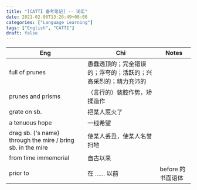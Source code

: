 ```yaml
---
title: "[CATTI 备考笔记] -- 词汇"
date: 2021-02-06T13:26:49+08:00
categories: ["Language Learning"]
tags: ["English", "CATTI"]
draft: false
---
```


| Eng                                                         | Chi                                                            | Notes             |
|-------------------------------------------------------------|----------------------------------------------------------------|-------------------|
| full of prunes                                              | 愚蠢透顶的；完全错误的；浮夸的；活跃的；兴高采烈的；精力充沛的 |                   |
| prunes and prisms                                           | （言行的）装腔作势，矫揉造作                                   |                   |
| grate on sb.                                                | 把某人惹火了                                                   |                   |
| a tenuous hope                                              | 一线希望                                                       |                   |
| drag sb. ('s name) through the mire / bring sb. in the mire | 使某人丢丑，使某人名誉扫地                                     |                   |
| from time immemorial                                        | 自古以来                                                       |                   |
| prior to                                                    | 在 …… 以前                                                     | before 的书面语体 |
